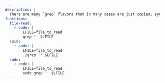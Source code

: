 ```yaml
---
description: |
  There are many `grep` flavors that in many cases are just copies, symlinks or wrappers around the original binary that may share the same behavior, for example: `egrep`, `fgrep`, `zgrep`, etc.
functions:
  file-read:
    - code: |
        LFILE=file_to_read
        grep '' $LFILE
  suid:
    - code: |
        LFILE=file_to_read
        ./grep '' $LFILE
  sudo:
    - code: |
        LFILE=file_to_read
        sudo grep '' $LFILE
---
```

